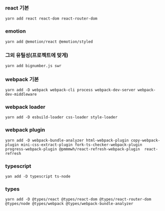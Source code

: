### react 기본
```
yarn add react react-dom react-router-dom
```

### emotion
```
yarn add @emotion/react @emotion/styled
```

### 그외 유틸성(프로젝트에 맞게)
```
yarn add bignumber.js swr
```

### webpack 기본
```
yarn add -D webpack webpack-cli process webpack-dev-server webpack-dev-middleware
```

### webpack loader
```
yarn add -D esbuild-loader css-loader style-loader
```

### webpack plugin
```
yarn add -D webpack-bundle-analyzer html-webpack-plugin copy-webpack-plugin mini-css-extract-plugin fork-ts-checker-webpack-plugin progress-webpack-plugin @pmmmwh/react-refresh-webpack-plugin  react-refresh
```

### typescript
```
yan add -D typescript ts-node
```

### types
```
yarn add -D @types/react @types/react-dom @types/react-router-dom @types/node @types/webpack @types/webpack-bundle-analyzer
```
